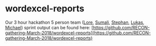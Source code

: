 # wordexcel-reports

Our 3 hour hackathon 5 person team ([Lore](https://github.com/loremerdrignac), [Sumali](https://github.com/sumalibajaj), [Stephan](https://github.com/gstephan30), [Lukas](https://github.com/lukric), [Michael](https://github.com/hoehleatsu)) sprint output can be found here: [https://github.com/RECON-gathering-March-2018/wordexcel-reports](https://github.com/RECON-gathering-March-2018/wordexcel-reports)
